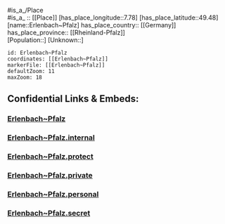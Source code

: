 ﻿---
location: [49.48,7.78] 
mapzoom: [7,12] 
mapmarker: city 
type: City
tags:
- geo/City


SpocWebEntityId: 30056
isDeleted: false
confidential: public

---
#is_a_/Place  
#is_a_ :: [[Place]] 
[has_place_longitude::7.78] 
[has_place_latitude::49.48] 
[name::Erlenbach~Pfalz] 
has_place_country:: [[Germany]]  
has_place_province:: [[Rheinland-Pfalz]]  
[Population::] 
[Unknown::] 


```leaflet
id: Erlenbach~Pfalz
coordinates: [[Erlenbach~Pfalz]] 
markerFile: [[Erlenbach~Pfalz]] 
defaultZoom: 11 
maxZoom: 18
```


## Confidential Links & Embeds: 

### [Erlenbach~Pfalz](/_public/Earth/Continent/Europe/Europe~Central/Germany/Germany~West/Rheinland-Pfalz/counties~RP/Kaiserslautern/cities~Kaiserslautern/Erlenbach~Pfalz.md) 

### [Erlenbach~Pfalz.internal](/_internal/Earth/Continent/Europe/Europe~Central/Germany/Germany~West/Rheinland-Pfalz/counties~RP/Kaiserslautern/cities~Kaiserslautern/Erlenbach~Pfalz.internal.md) 

### [Erlenbach~Pfalz.protect](/_protect/Earth/Continent/Europe/Europe~Central/Germany/Germany~West/Rheinland-Pfalz/counties~RP/Kaiserslautern/cities~Kaiserslautern/Erlenbach~Pfalz.protect.md) 

### [Erlenbach~Pfalz.private](/_private/Earth/Continent/Europe/Europe~Central/Germany/Germany~West/Rheinland-Pfalz/counties~RP/Kaiserslautern/cities~Kaiserslautern/Erlenbach~Pfalz.private.md) 

### [Erlenbach~Pfalz.personal](/_personal/Earth/Continent/Europe/Europe~Central/Germany/Germany~West/Rheinland-Pfalz/counties~RP/Kaiserslautern/cities~Kaiserslautern/Erlenbach~Pfalz.personal.md) 

### [Erlenbach~Pfalz.secret](/_secret/Earth/Continent/Europe/Europe~Central/Germany/Germany~West/Rheinland-Pfalz/counties~RP/Kaiserslautern/cities~Kaiserslautern/Erlenbach~Pfalz.secret.md) 
